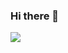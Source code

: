 ### Hi there 👋

![](https://github-readme-stats.vercel.app/api/top-langs/?username=Compizfox&size_weight=0.5&count_weight=0.5&langs_count=10&layout=compact&exclude_repo=ovito-tachyon)
